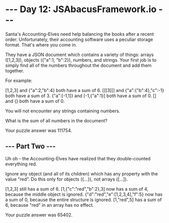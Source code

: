 # --- Day 12: JSAbacusFramework.io ---

Santa's Accounting-Elves need help balancing the books after a recent order. Unfortunately, their accounting software uses a peculiar storage format. That's where you come in.

They have a JSON document which contains a variety of things: arrays ([1,2,3]), objects ({"a":1, "b":2}), numbers, and strings. Your first job is to simply find all of the numbers throughout the document and add them together.

For example:

[1,2,3] and {"a":2,"b":4} both have a sum of 6.
[[[3]]] and {"a":{"b":4},"c":-1} both have a sum of 3.
{"a":[-1,1]} and [-1,{"a":1}] both have a sum of 0.
[] and {} both have a sum of 0.

You will not encounter any strings containing numbers.

What is the sum of all numbers in the document?

Your puzzle answer was 111754.

## --- Part Two ---

Uh oh - the Accounting-Elves have realized that they double-counted everything red.

Ignore any object (and all of its children) which has any property with the value "red". Do this only for objects ({...}), not arrays ([...]).

[1,2,3] still has a sum of 6.
[1,{"c":"red","b":2},3] now has a sum of 4, because the middle object is ignored.
{"d":"red","e":[1,2,3,4],"f":5} now has a sum of 0, because the entire structure is ignored.
[1,"red",5] has a sum of 6, because "red" in an array has no effect.

Your puzzle answer was 65402.
